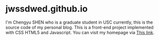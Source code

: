 # jwssdwed.github.io

I'm Chengyu SHEN who is a graduate student in USC currently, this is the source code of my personal blog. This is a front-end project implemented with CSS HTML5 and Javascript.
You can visit my homepage via [This link](http://jwssdwed.github.io/).

